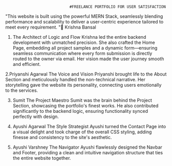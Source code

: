                                 #FREELANCE PORTFOLIO FOR USER SATISFACTION
"This website is built using the powerful MERN Stack, seamlessly blending performance and scalability to deliver
a user-centric experience tailored to meet every requirement.
"🌟 Krishna Bansal
1. The Architect of Logic and Flow
Krishna led the entire backend development with unmatched precision. She also crafted the Home Page,
embedding all project samples and a dynamic form—ensuring seamless communication where every 
form submission is directly routed to the owner via email. 
Her vision made the user journey smooth and efficient.

2.Priyanshi Agarwal
The Voice and Vision
Priyanshi brought life to the About Section and meticulously handled the non-technical narrative. 
Her storytelling gave the website its personality,
connecting users emotionally to the services.

3.  Sumit
The Project Maestro
Sumit was the brain behind the Project Section, showcasing the portfolio's finest works.
 He also contributed significantly to the backend logic,
ensuring functionality synced perfectly with design.

4. Ayushi Agarwal
The Style Strategist
Ayushi turned the Contact Page into a visual delight and took charge of the overall CSS styling,
 adding finesse and consistency to the site's aesthetic.

5. Ayushi Varshney
The Navigator
Ayushi flawlessly designed the Navbar and Footer,
providing a clean and intuitive navigation structure that ties
the entire website together.




